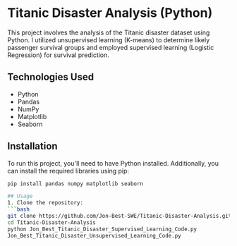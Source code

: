 # Titanic Disaster Analysis (Python)
This project involves the analysis of the Titanic disaster dataset using Python. I utilized unsupervised learning (K-means) to determine likely passenger survival groups and employed supervised learning (Logistic Regression) for survival prediction.

## Technologies Used
- Python
- Pandas
- NumPy
- Matplotlib
- Seaborn

## Installation
To run this project, you'll need to have Python installed. Additionally, you can install the required libraries using pip:
```bash
pip install pandas numpy matplotlib seaborn

## Usage
1. Clone the repository:
```bash
git clone https://github.com/Jon-Best-SWE/Titanic-Disaster-Analysis.git
cd Titanic-Disaster-Analysis
python Jon_Best_Titanic_Disaster_Supervised_Learning_Code.py
Jon_Best_Titanic_Disaster_Unsupervised_Learning_Code.py
